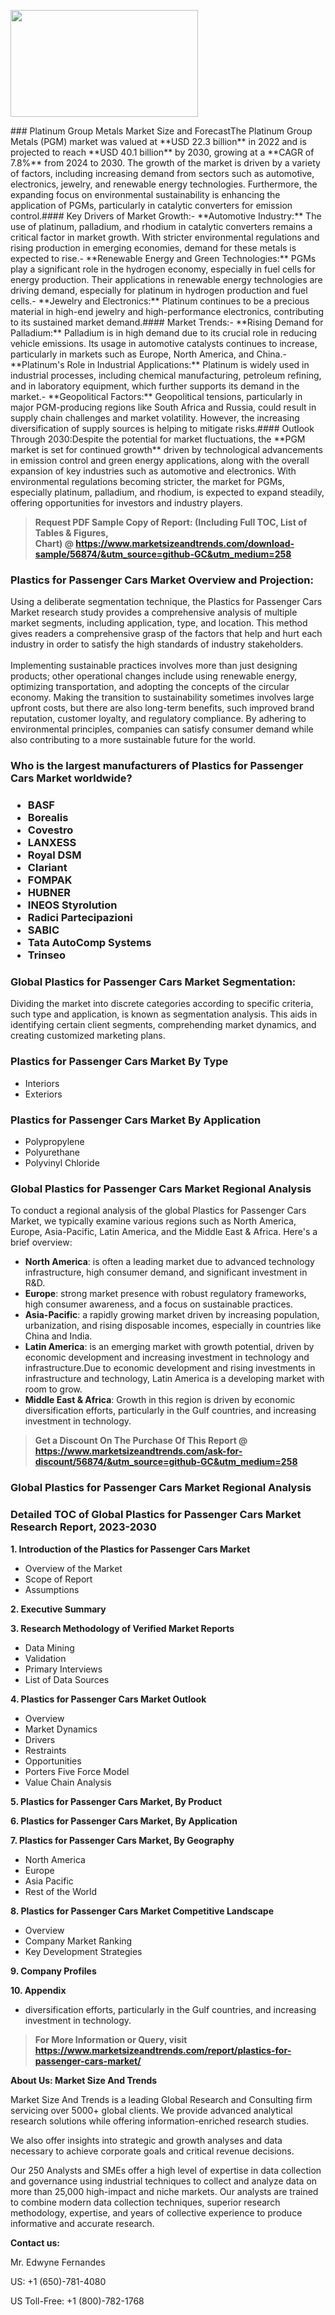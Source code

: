 <p><img class="alignnone size-medium wp-image-20088" src="https://ffe5etoiles.com/wp-content/uploads/2024/12/MST1-300x171.png" alt="" width="300" height="171" /></p>### Platinum Group Metals Market Size and ForecastThe Platinum Group Metals (PGM) market was valued at **USD 22.3 billion** in 2022 and is projected to reach **USD 40.1 billion** by 2030, growing at a **CAGR of 7.8%** from 2024 to 2030. The growth of the market is driven by a variety of factors, including increasing demand from sectors such as automotive, electronics, jewelry, and renewable energy technologies. Furthermore, the expanding focus on environmental sustainability is enhancing the application of PGMs, particularly in catalytic converters for emission control.#### Key Drivers of Market Growth:- **Automotive Industry:** The use of platinum, palladium, and rhodium in catalytic converters remains a critical factor in market growth. With stricter environmental regulations and rising production in emerging economies, demand for these metals is expected to rise.- **Renewable Energy and Green Technologies:** PGMs play a significant role in the hydrogen economy, especially in fuel cells for energy production. Their applications in renewable energy technologies are driving demand, especially for platinum in hydrogen production and fuel cells.- **Jewelry and Electronics:** Platinum continues to be a precious material in high-end jewelry and high-performance electronics, contributing to its sustained market demand.#### Market Trends:- **Rising Demand for Palladium:** Palladium is in high demand due to its crucial role in reducing vehicle emissions. Its usage in automotive catalysts continues to increase, particularly in markets such as Europe, North America, and China.- **Platinum's Role in Industrial Applications:** Platinum is widely used in industrial processes, including chemical manufacturing, petroleum refining, and in laboratory equipment, which further supports its demand in the market.- **Geopolitical Factors:** Geopolitical tensions, particularly in major PGM-producing regions like South Africa and Russia, could result in supply chain challenges and market volatility. However, the increasing diversification of supply sources is helping to mitigate risks.#### Outlook Through 2030:Despite the potential for market fluctuations, the **PGM market is set for continued growth** driven by technological advancements in emission control and green energy applications, along with the overall expansion of key industries such as automotive and electronics. With environmental regulations becoming stricter, the market for PGMs, especially platinum, palladium, and rhodium, is expected to expand steadily, offering opportunities for investors and industry players.</p><blockquote id="" class=""><strong>Request PDF Sample Copy of Report: (Including Full TOC, List of Tables &amp; Figures, Chart)&nbsp;@&nbsp;<strong><a href="https://www.marketsizeandtrends.com/download-sample/56874/&utm_source=github-GC&utm_medium=258" target="_blank">https://www.marketsizeandtrends.com/download-sample/56874/&utm_source=github-GC&utm_medium=258</a></strong></strong></blockquote><h3 id="" class="">Plastics for Passenger Cars Market&nbsp;Overview and Projection:</h3><p id="" class="">Using a deliberate segmentation technique, the Plastics for Passenger Cars Market research study provides a comprehensive analysis of multiple market segments, including application, type, and location. This method gives readers a comprehensive grasp of the factors that help and hurt each industry in order to satisfy the high standards of industry stakeholders. <br /> <br />Implementing sustainable practices involves more than just designing products; other operational changes include using renewable energy, optimizing transportation, and adopting the concepts of the circular economy. Making the transition to sustainability sometimes involves large upfront costs, but there are also long-term benefits, such improved brand reputation, customer loyalty, and regulatory compliance. By adhering to environmental principles, companies can satisfy consumer demand while also contributing to a more sustainable future for the world.</p><h3 id="" class="">Who is the largest manufacturers of&nbsp;Plastics for Passenger Cars Market worldwide?</h3><h3 class=""><p><ul><li>BASF </li><li> Borealis </li><li> Covestro </li><li> LANXESS </li><li> Royal DSM </li><li> Clariant </li><li> FOMPAK </li><li> HUBNER </li><li> INEOS Styrolution </li><li> Radici Partecipazioni </li><li> SABIC </li><li> Tata AutoComp Systems </li><li> Trinseo</li></ul></p></h3><h3 id="" class="">Global&nbsp;Plastics for Passenger Cars Market Segmentation:</h3><p id="" class="">Dividing the market into discrete categories according to specific criteria, such type and application, is known as segmentation analysis. This aids in identifying certain client segments, comprehending market dynamics, and creating customized marketing plans.</p><h3 id="" class="">Plastics for Passenger Cars Market&nbsp;By Type</h3><p><p><ul><li>Interiors </li><li> Exteriors</p></li></ul></p></p><h3 id="" class="">Plastics for Passenger Cars Market&nbsp;By Application</h3><p class=""><p><ul><li>Polypropylene </li><li> Polyurethane </li><li> Polyvinyl Chloride</li></ul></p></p><h3 id="" class="">Global Plastics for Passenger Cars Market Regional Analysis</h3><p id="" class="">To conduct a regional analysis of the global Plastics for Passenger Cars Market, we typically examine various regions such as North America, Europe, Asia-Pacific, Latin America, and the Middle East &amp; Africa. Here's a brief overview:</p><ul><li><strong>North America</strong>: is often a leading market due to advanced technology infrastructure, high consumer demand, and significant investment in R&amp;D.</li><li><strong>Europe</strong>: strong market presence with robust regulatory frameworks, high consumer awareness, and a focus on sustainable practices.</li><li><strong>Asia-Pacific</strong>: a rapidly growing market driven by increasing population, urbanization, and rising disposable incomes, especially in countries like China and India.</li><li><strong>Latin America</strong>: is an emerging market with growth potential, driven by economic development and increasing investment in technology and infrastructure.Due to economic development and rising investments in infrastructure and technology, Latin America is a developing market with room to grow.</li><li><strong>Middle East &amp; Africa</strong>: Growth in this region is driven by economic diversification efforts, particularly in the Gulf countries, and increasing investment in technology.</li></ul><blockquote id="" class=""><strong>Get a Discount On The Purchase Of This Report @ <strong><a href="https://www.marketsizeandtrends.com/ask-for-discount/56874/&utm_source=github-GC&utm_medium=258" target="_blank">https://www.marketsizeandtrends.com/ask-for-discount/56874/&utm_source=github-GC&utm_medium=258</a></strong></strong></blockquote><h3 id="" class="">Global Plastics for Passenger Cars Market Regional Analysis</h3><h3 id="" class="">Detailed TOC of Global Plastics for Passenger Cars Market Research Report, 2023-2030</h3><p id="" class=""><strong>1. Introduction of the Plastics for Passenger Cars Market</strong></p><ul><li>Overview of the Market</li><li>Scope of Report</li><li>Assumptions</li></ul><p id="" class=""><strong>2. Executive Summary</strong></p><p id="" class=""><strong>3. Research Methodology of Verified Market Reports</strong></p><ul><li>Data Mining</li><li>Validation</li><li>Primary Interviews</li><li>List of Data Sources</li></ul><p id="" class=""><strong>4. Plastics for Passenger Cars Market Outlook</strong></p><ul><li>Overview</li><li>Market Dynamics</li><li>Drivers</li><li>Restraints</li><li>Opportunities</li><li>Porters Five Force Model</li><li>Value Chain Analysis</li></ul><p id="" class=""><strong>5. Plastics for Passenger Cars Market, By Product</strong></p><p id="" class=""><strong>6. Plastics for Passenger Cars Market, By Application</strong></p><p id="" class=""><strong>7. Plastics for Passenger Cars Market, By Geography</strong></p><ul><li>North America</li><li>Europe</li><li>Asia Pacific</li><li>Rest of the World</li></ul><p id="" class=""><strong>8. Plastics for Passenger Cars Market Competitive Landscape</strong></p><ul><li>Overview</li><li>Company Market Ranking</li><li>Key Development Strategies</li></ul><p id="" class=""><strong>9. Company Profiles</strong></p><p id="" class=""><strong>10. Appendix</strong></p><ul><li>diversification efforts, particularly in the Gulf countries, and increasing investment in technology.</li></ul><blockquote id="" class=""><strong>For More Information or Query, visit <strong><strong><a href="https://www.marketsizeandtrends.com/report/plastics-for-passenger-cars-market/" target="_blank">https://www.marketsizeandtrends.com/report/plastics-for-passenger-cars-market/</a></strong></strong></strong></blockquote><p id="" class=""><strong>About Us: Market Size And Trends</strong></p><p id="" class="">Market Size And Trends is a leading Global Research and Consulting firm servicing over 5000+ global clients. We provide advanced analytical research solutions while offering information-enriched research studies.</p><p id="" class="">We also offer insights into strategic and growth analyses and data necessary to achieve corporate goals and critical revenue decisions.</p><p id="" class="">Our 250 Analysts and SMEs offer a high level of expertise in data collection and governance using industrial techniques to collect and analyze data on more than 25,000 high-impact and niche markets. Our analysts are trained to combine modern data collection techniques, superior research methodology, expertise, and years of collective experience to produce informative and accurate research.</p><p id="" class=""><strong>Contact us:</strong></p><p id="" class="">Mr. Edwyne Fernandes</p><p id="" class="">US: +1 (650)-781-4080</p><p id="" class="">US Toll-Free: +1 (800)-782-1768</p>
